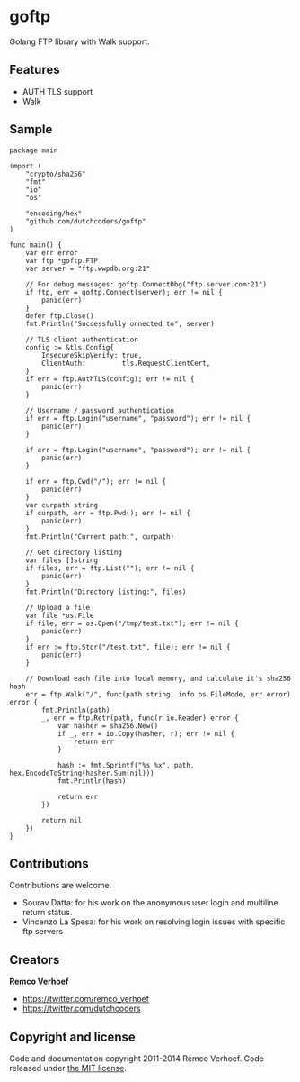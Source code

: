 goftp
=====

Golang FTP library with Walk support.

## Features

* AUTH TLS support
* Walk 

## Sample
    package main
    
    import (
    	"crypto/sha256"
    	"fmt"
    	"io"
    	"os"
    
    	"encoding/hex"
    	"github.com/dutchcoders/goftp"
    )
    
    func main() {
    	var err error
    	var ftp *goftp.FTP
    	var server = "ftp.wwpdb.org:21"
    
    	// For debug messages: goftp.ConnectDbg("ftp.server.com:21")
    	if ftp, err = goftp.Connect(server); err != nil {
    		panic(err)
    	}
    	defer ftp.Close()
    	fmt.Println("Successfully onnected to", server)
    
    	// TLS client authentication
    	config := &tls.Config{
    		InsecureSkipVerify: true,
    		ClientAuth:         tls.RequestClientCert,
    	}
    	if err = ftp.AuthTLS(config); err != nil {
    		panic(err)
    	}

    	// Username / password authentication
    	if err = ftp.Login("username", "password"); err != nil {
    		panic(err)
    	}
    
    	if err = ftp.Login("username", "password"); err != nil {
    		panic(err)
    	}
    
    	if err = ftp.Cwd("/"); err != nil {
    		panic(err)
    	}
    	var curpath string
    	if curpath, err = ftp.Pwd(); err != nil {
    		panic(err)
    	}
    	fmt.Println("Current path:", curpath)
    
    	// Get directory listing
    	var files []string
    	if files, err = ftp.List(""); err != nil {
    		panic(err)
    	}
    	fmt.Println("Directory listing:", files)
    
    	// Upload a file
    	var file *os.File
    	if file, err = os.Open("/tmp/test.txt"); err != nil {
    		panic(err)
    	}
    	if err := ftp.Stor("/test.txt", file); err != nil {
    		panic(err)
    	}
    
    	// Download each file into local memory, and calculate it's sha256 hash
    	err = ftp.Walk("/", func(path string, info os.FileMode, err error) error {
    		fmt.Println(path)
    		_, err = ftp.Retr(path, func(r io.Reader) error {
    			var hasher = sha256.New()
    			if _, err = io.Copy(hasher, r); err != nil {
    				return err
    			}
    
    			hash := fmt.Sprintf("%s %x", path, hex.EncodeToString(hasher.Sum(nil)))
    			fmt.Println(hash)
    
    			return err
    		})
    
    		return nil
    	})
    }

## Contributions

Contributions are welcome.

* Sourav Datta: for his work on the anonymous user login and multiline return status.
* Vincenzo La Spesa: for his work on resolving login issues with specific ftp servers


## Creators

**Remco Verhoef**
- <https://twitter.com/remco_verhoef>
- <https://twitter.com/dutchcoders>

## Copyright and license

Code and documentation copyright 2011-2014 Remco Verhoef.
Code released under [the MIT license](LICENSE).

